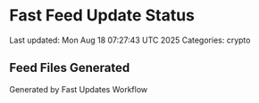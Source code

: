 # Fast Feed Update Status
Last updated: Mon Aug 18 07:27:43 UTC 2025
Categories: crypto

## Feed Files Generated

Generated by Fast Updates Workflow
